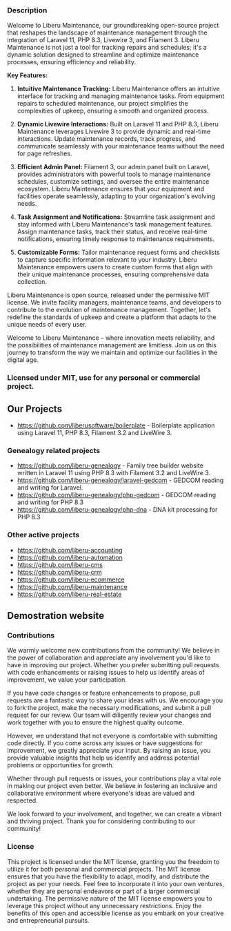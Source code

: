 ### Description
Welcome to Liberu Maintenance, our groundbreaking open-source project that reshapes the landscape of maintenance management through the integration of Laravel 11, PHP 8.3, Livewire 3, and Filament 3. Liberu Maintenance is not just a tool for tracking repairs and schedules; it's a dynamic solution designed to streamline and optimize maintenance processes, ensuring efficiency and reliability.

**Key Features:**

1. **Intuitive Maintenance Tracking:** Liberu Maintenance offers an intuitive interface for tracking and managing maintenance tasks. From equipment repairs to scheduled maintenance, our project simplifies the complexities of upkeep, ensuring a smooth and organized process.

2. **Dynamic Livewire Interactions:** Built on Laravel 11 and PHP 8.3, Liberu Maintenance leverages Livewire 3 to provide dynamic and real-time interactions. Update maintenance records, track progress, and communicate seamlessly with your maintenance teams without the need for page refreshes.

3. **Efficient Admin Panel:** Filament 3, our admin panel built on Laravel, provides administrators with powerful tools to manage maintenance schedules, customize settings, and oversee the entire maintenance ecosystem. Liberu Maintenance ensures that your equipment and facilities operate seamlessly, adapting to your organization's evolving needs.

4. **Task Assignment and Notifications:** Streamline task assignment and stay informed with Liberu Maintenance's task management features. Assign maintenance tasks, track their status, and receive real-time notifications, ensuring timely response to maintenance requirements.

5. **Customizable Forms:** Tailor maintenance request forms and checklists to capture specific information relevant to your industry. Liberu Maintenance empowers users to create custom forms that align with their unique maintenance processes, ensuring comprehensive data collection.

Liberu Maintenance is open source, released under the permissive MIT license. We invite facility managers, maintenance teams, and developers to contribute to the evolution of maintenance management. Together, let's redefine the standards of upkeep and create a platform that adapts to the unique needs of every user.

Welcome to Liberu Maintenance – where innovation meets reliability, and the possibilities of maintenance management are limitless. Join us on this journey to transform the way we maintain and optimize our facilities in the digital age.

### Licensed under MIT, use for any personal or commercial project.

## Our Projects

* https://github.com/liberusoftware/boilerplate - Boilerplate application using Laravel 11, PHP 8.3, Filament 3.2 and LiveWire 3.

### Genealogy related projects
* https://github.com/liberu-genealogy - Family tree builder website written in Laravel 11 using PHP 8.3 with Filament 3.2 and LiveWire 3.
* https://github.com/liberu-genealogy/laravel-gedcom - GEDCOM reading and writing for Laravel.
* https://github.com/liberu-genealogy/php-gedcom - GEDCOM reading and writing for PHP 8.3
* https://github.com/liberu-genealogy/php-dna - DNA kit processing for PHP 8.3

### Other active projects
* https://github.com/liberu-accounting
* https://github.com/liberu-automation
* https://github.com/liberu-cms
* https://github.com/liberu-crm
* https://github.com/liberu-ecommerce
* https://github.com/liberu-maintenance
* https://github.com/liberu-real-estate

## Demostration website
<!--/h-->

### Contributions

We warmly welcome new contributions from the community! We believe in the power of collaboration and appreciate any involvement you'd like to have in improving our project. Whether you prefer submitting pull requests with code enhancements or raising issues to help us identify areas of improvement, we value your participation.

If you have code changes or feature enhancements to propose, pull requests are a fantastic way to share your ideas with us. We encourage you to fork the project, make the necessary modifications, and submit a pull request for our review. Our team will diligently review your changes and work together with you to ensure the highest quality outcome.

However, we understand that not everyone is comfortable with submitting code directly. If you come across any issues or have suggestions for improvement, we greatly appreciate your input. By raising an issue, you provide valuable insights that help us identify and address potential problems or opportunities for growth.

Whether through pull requests or issues, your contributions play a vital role in making our project even better. We believe in fostering an inclusive and collaborative environment where everyone's ideas are valued and respected.

We look forward to your involvement, and together, we can create a vibrant and thriving project. Thank you for considering contributing to our community!
<!--/h-->

### License

This project is licensed under the MIT license, granting you the freedom to utilize it for both personal and commercial projects. The MIT license ensures that you have the flexibility to adapt, modify, and distribute the project as per your needs. Feel free to incorporate it into your own ventures, whether they are personal endeavors or part of a larger commercial undertaking. The permissive nature of the MIT license empowers you to leverage this project without any unnecessary restrictions. Enjoy the benefits of this open and accessible license as you embark on your creative and entrepreneurial pursuits.
<!--/h-->
